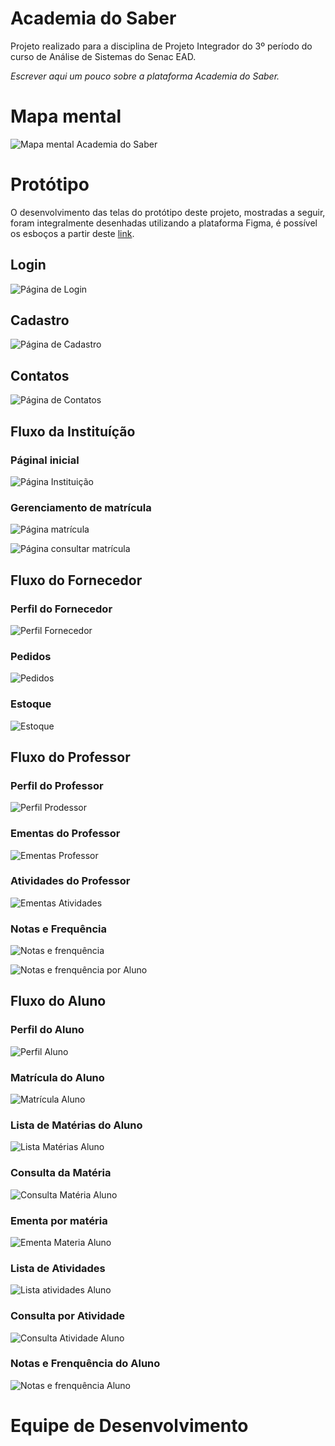 # Academia do Saber

Projeto realizado para a disciplina de Projeto Integrador do 3º período do curso de Análise de Sistemas do Senac EAD.

*Escrever aqui um pouco sobre a plataforma Academia do Saber.*

# Mapa mental 

![Mapa mental Academia do Saber](./images/mapa-mental.png)

# Protótipo
O desenvolvimento das telas do protótipo deste projeto, mostradas a seguir, foram integralmente desenhadas utilizando a plataforma Figma, é possível os esboços a partir deste [link](https://www.figma.com/file/jmMecpnatRdnwJZ76bI8Bw/PI---Prot%C3%B3tipo---Grupo-01---2023.02?type=design&node-id=221-1866&mode=design&t=pMmnXqSGbuUc6rFQ-0).

## Login 

![Página de Login](./images/area-publica/Login.png)

## Cadastro

![Página de Cadastro](./images/area-publica/Cadastro.png)

## Contatos

![Página de Contatos](./images/area-publica/Contatos.png)

## Fluxo da Instituíção 

### Páginal inicial 

![Página Instituição](./images/instituicao/Instituição%20-%20Página%20inicial.png)

### Gerenciamento de matrícula 
![Página matrícula](./images/instituicao/Instituíção%20-%20Matrícula.png)

![Página consultar matrícula](./images/instituicao/Instituíção%20-%20Consultar%20matrículas.png)


## Fluxo do Fornecedor

### Perfil do Fornecedor
![Perfil Fornecedor](./images/fornecedor/Perfil%20-%20Fornecedor.png)

### Pedidos 
![Pedidos](./images/fornecedor/Fornecedor%20-%20Pedidos.png)

### Estoque
![Estoque](./images/fornecedor/Fornecedor%20-%20Estoque.png)


## Fluxo do Professor 

### Perfil do Professor 

![Perfil Prodessor](./images/professor/Perfil%20-%20Professor.png)

### Ementas do Professor
![Ementas Professor](./images/professor/Professor%20-%20Ementas.png)

### Atividades do Professor
![Ementas Atividades](./images/professor/Professor%20-%20Atividades.png)

### Notas e Frequência

![Notas e frenquência](./images/professor/Professor%20-%20Notas%20e%20frequência.png)

![Notas e frenquência por Aluno](./images/professor/Professor%20-%20Notas%20e%20Frequência%20-%20Aluno.png)


## Fluxo do Aluno

### Perfil do Aluno

![Perfil Aluno](./images/aluno/Perfil%20-%20Aluno.png)


### Matrícula do Aluno

![Matrícula Aluno](./images/aluno/Aluno%20-%20Matrícula.png)


### Lista de Matérias do Aluno 

![Lista Matérias Aluno](./images/aluno/Aluno%20-%20Matérias.png)

### Consulta da Matéria

![Consulta Matéria Aluno](./images/aluno/Aluno%20-%20Matérias%20(1).png)

### Ementa por matéria

![Ementa Materia Aluno](./images/aluno/Aluno%20-%20Ementa.png)


### Lista de Atividades

![Lista atividades Aluno](./images/aluno/Aluno%20-%20Atividades.png)

### Consulta por Atividade

![Consulta Atividade Aluno](./images/aluno/Aluno%20-%20Atividade%20I.png)


### Notas e Frenquência do Aluno

![Notas e frenquência Aluno](./images/aluno/Aluno%20-%20Notas%20e%20frequência.png)


# Equipe de Desenvolvimento
